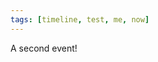 ```yaml
---
tags: [timeline, test, me, now]
---
```

<span 
	  class='ob-timelines' 
	  data-date='144-43-49-00' 
	  data-title='Another Event' 
	  data-class='orange' 
	  data-img = '' 
	  data-type='range' 
	  data-end="2000-10-20-00"> 
	A second event!
</span>
